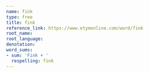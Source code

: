 ```yaml
---
name: fink
type: free
title: fink
reference_link: https://www.etymonline.com/word/fink
root_name: 
root_language: 
denotation: 
word_sums:
- sum: 'Fink + '
  respelling: fink
---
```

